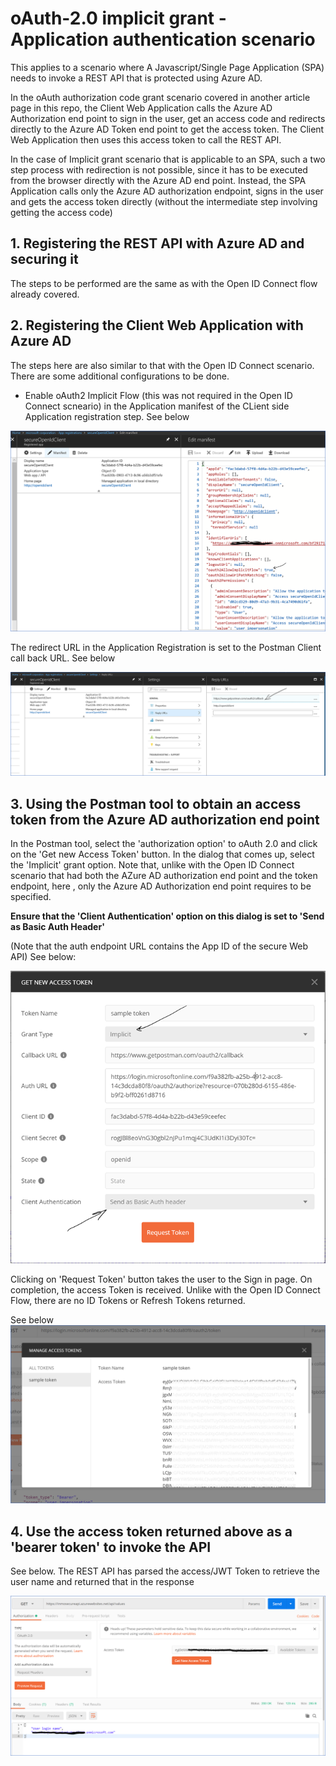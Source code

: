 # oAuth-2.0 implicit grant - Application authentication scenario 

This applies to a scenario where A Javascript/Single Page Application (SPA) needs to invoke a REST API that is protected using Azure AD. 

In the oAuth authorization code grant scenario covered in another article page in this repo, the Client Web Application calls the Azure AD Authorization end point to sign in the user, get an access code and redirects directly to the Azure AD Token end point to get the access token. The Client Web Application then  uses this access token to call the REST API.

In the case of Implicit grant scenario that is applicable to an SPA, such a two step process with redirection is not possible, since it has to be executed from the browser directly with the Azure AD end point. Instead, the SPA Application calls only the Azure AD authorization endpoint, signs in the user and gets the access token directly (without the intermediate step involving getting the access code)

## 1. Registering the REST API with Azure AD and securing it
The steps to be performed are the same as with the Open ID Connect flow already covered.

## 2. Registering the Client Web Application with Azure AD
The steps here are also similar to that with the Open ID Connect scenario. There are some additional configurations to be done.
- Enable oAuth2 Implicit Flow (this was not required in the Open ID Connect scneario) in the Application manifest of the CLient side Application registration step. See below

![GitHub Logo](/images/webclientappregn.png)

The redirect URL in the Application Registration is set to the Postman Client call back URL. See below

![GitHub Logo](/images/redirecturl.png)

## 3. Using the Postman tool to obtain an access token from the Azure AD authorization end point
In the Postman tool, select the 'authorization option' to oAuth 2.0 and click on the 'Get new Access Token' button. In the dialog that comes up, select the 'Implicit' grant option. Note that, unlike with the Open ID Connect scenario that had both the AZure AD authorization end point and the token endpoint, here , only the Azure AD Authorization end point requires to be specified. 

**Ensure that the 'Client Authentication' option on this dialog is set to 'Send as Basic Auth Header'**

(Note that the auth endpoint URL contains the App ID of the secure Web API)
See below:

![GitHub Logo](/images/implicitgrant.png)

Clicking on 'Request Token' button takes the user to the Sign in page. On completion, the access Token is received. Unlike with the Open ID Connect Flow, there are no ID Tokens or Refresh Tokens returned.

See below
![GitHub Logo](/images/accesstoken4.png)

## 4. Use the access token returned above as a 'bearer token' to invoke the API
See below. The REST API has parsed the access/JWT Token to retrieve the user name and returned that in the response

![GitHub Logo](/images/callsecureapi2.png)

